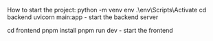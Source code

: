 How to start the project:
python -m venv env
.\env\Scripts\Activate
cd backend
uvicorn main:app - start the backend server

cd frontend
pnpm install
pnpm run dev - start the frontend
